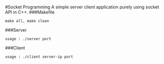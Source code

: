 #Socket Programming
A simple server client application purely using socket API in C++.
###Makefile 
```
make all, make clean
```

###Server
```
usage : ./server port
```

###Client
```
usage : ./client server-ip port
```
